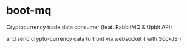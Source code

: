 # boot-mq
Cryptocurrency trade data consumer (feat. RabbitMQ &amp; Upbit API)

and send crypto-currency data to front via websocket ( with SockJS )
